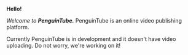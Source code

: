 **Hello!**

_Welcome to **PenguinTube.**_ PenguinTube is an online video publishing platform.

Currently PenguinTube is in development and it doesn't have video uploading. Do not worry, we're working on it!
